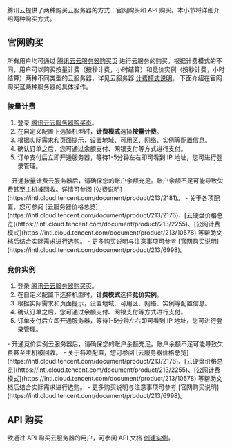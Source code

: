 腾讯云提供了两种购买云服务器的方式：官网购买和 API 购买。本小节将详细介绍两种购买方式。

## 官网购买

所有用户均可通过 [腾讯云云服务器购买页](http://manage.qcloud.com/shoppingcart/shop.php?tab=cvm) 进行云服务的购买。根据计费模式的不同，用户可以购买按量计费（按秒计费，小时结算）和竞价实例（按秒计费，小时结算）两种不同类型的云服务器，详见云服务器 [计费模式说明](https://intl.cloud.tencent.com/document/product/213/2180)。
下面介绍在官网购买这两种服务器的具体操作。


### 按量计费

1. 登录 [腾讯云云服务器购买页](http://manage.qcloud.com/shoppingcart/shop.php?tab=cvm)。
2. 在自定义配置下选择机型时，**计费模式**选择**按量计费**。
3. 根据实际需求和页面提示，设置地域、可用区、网络、实例等配置信息。
4. 确认订单之后，您可通过余额支付、网银支付等方式进行支付。
5. 订单支付后立即开通服务器，等待1-5分钟左右即可看到 IP 地址，您可进行登录管理。



<dx-alert infotype="notice" title="">
- 开通按量计费云服务器后，请确保您的账户余额充足。账户余额不足可能导致欠费甚至主机被回收。详情可参阅 [欠费说明](https://intl.cloud.tencent.com/document/product/213/2181)。
- 关于各项配置，您可参阅 [云服务器价格总览](https://intl.cloud.tencent.com/document/product/213/2176)、[云硬盘价格总览](https://intl.cloud.tencent.com/document/product/213/2255)、[公网计费模式](https://intl.cloud.tencent.com/document/product/213/10578) 等帮助文档后结合实际需求进行选购。
- 更多购买说明与注意事项可参考 [官网购买说明](https://intl.cloud.tencent.com/document/product/213/6998)。
</dx-alert>





### 竞价实例

1. 登录 [腾讯云云服务器购买页](http://manage.qcloud.com/shoppingcart/shop.php?tab=cvm)。
2. 在自定义配置下选择机型时，**计费模式**选择**竞价实例**。
3. 根据实际需求和页面提示，设置地域、可用区、网络、实例等配置信息。
4. 确认订单之后，您可通过余额支付、网银支付等方式进行支付。
5. 订单支付后立即开通服务器，等待1-5分钟左右即可看到 IP 地址，您可进行登录管理。



<dx-alert infotype="notice" title="">
- 开通竞价实例云服务器后，请确保您的账户余额充足。账户余额不足可能导致欠费甚至主机被回收。
- 关于各项配置，您可参阅 [云服务器价格总览](https://intl.cloud.tencent.com/document/product/213/2176)、[云硬盘价格总览](https://intl.cloud.tencent.com/document/product/213/2255)、[公网计费模式](https://intl.cloud.tencent.com/document/product/213/10578) 等帮助文档后结合实际需求进行选购。
- 更多购买说明与注意事项可参考 [官网购买说明](https://intl.cloud.tencent.com/document/product/213/6998)。
</dx-alert>




## API 购买
欲通过 API 购买云服务器的用户，可参阅 API 文档 [创建实例](https://intl.cloud.tencent.com/document/product/213/33237)。

